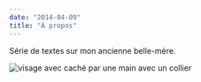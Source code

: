 ```yaml
---
date: "2014-04-09"
title: "À propos"
---
```


Série de textes sur mon ancienne belle-mère.

![visage avec caché par une main avec un collier](../images/portrait.png)